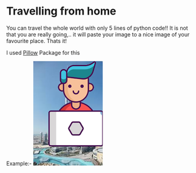 <h1>Travelling from home</h1> 
<p>You can travel the whole world with only 5 lines of python code!! It is not that you are really going,.. it will paste your image to a nice image of your favourite place. Thats it!</p>
<p>I used <a href="https://pypi.org/project/Pillow/">Pillow</a> Package for this </p>
Example:-
<img src="https://github.com/Rubayz/travelling-from-home/blob/main/burj-myself.png?raw=true">

